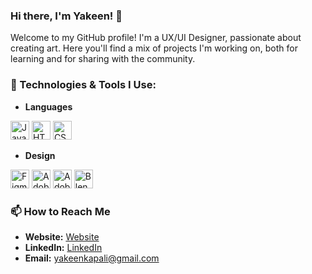 ### Hi there, I'm Yakeen! 👋

Welcome to my GitHub profile! I'm a UX/UI Designer, passionate about creating art. Here you'll find a mix of projects I'm working on, both for learning and for sharing with the community. 

### 🔧 Technologies & Tools I Use:

- **Languages**
<p>
  <img src="https://cdn.jsdelivr.net/gh/devicons/devicon/icons/javascript/javascript-original.svg" height="30" width="30" alt="JavaScript">
  <img src="https://cdn.jsdelivr.net/gh/devicons/devicon/icons/html5/html5-original.svg" height="30" width="30" alt="HTML5">
  <img src="https://cdn.jsdelivr.net/gh/devicons/devicon/icons/css3/css3-original.svg" height="30" width="30" alt="CSS3">
</p>

- **Design**
<p>
  <img src="https://cdn.jsdelivr.net/gh/devicons/devicon/icons/figma/figma-original.svg" height="30" width="30" alt="Figma">
  <img src="https://upload.wikimedia.org/wikipedia/commons/a/af/Adobe_Photoshop_CC_icon.svg" height="30" width="30" alt="Adobe Photoshop">
  <img src="https://cdn.jsdelivr.net/gh/devicons/devicon/icons/illustrator/illustrator-plain.svg" height="30" width="30" alt="Adobe Illustrator">
  <img src="https://upload.wikimedia.org/wikipedia/commons/4/44/Blender_logo_no_text.svg" height="30" width="30" alt="Blender">
</p>

### 📫 How to Reach Me
- **Website:** [Website](yakeenkapali.com.np)
- **LinkedIn:** [LinkedIn](https://linkedin.com/in/yakeenkapali)
- **Email:** yakeenkapali@gmail.com
